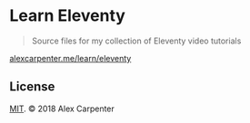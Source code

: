 # Learn Eleventy

> Source files for my collection of Eleventy video tutorials

[alexcarpenter.me/learn/eleventy](https://alexcarpenter.me/learn/eleventy)

## License

[MIT](https://opensource.org/licenses/MIT). © 2018 Alex Carpenter
